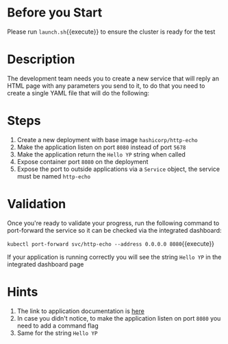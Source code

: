 # Before you Start
Please run `launch.sh`{{execute}} to ensure the cluster is ready for the test

# Description
The development team needs you to create a new service that will reply an HTML page with any parameters you send to it, to do that you need to create a single YAML file that will do the following:

# Steps
1. Create a new deployment with base image `hashicorp/http-echo`
2. Make the application listen on port `8080` instead of port `5678`
3. Make the application return the `Hello YP` string when called
4. Expose container port `8080` on the deployment
5. Expose the port to outside applications via a `Service` object, the service must be named `http-echo`

# Validation
Once you're ready to validate your progress, run the following command to port-forward the service so it can be checked via the integrated dashboard:

`kubectl port-forward svc/http-echo --address 0.0.0.0 8080`{{execute}}

If your application is running correctly you will see the string `Hello YP` in the integrated dashboard page

# Hints
1. The link to application documentation is [here](https://hub.docker.com/r/hashicorp/http-echo)
2. In case you didn't notice, to make the application listen on port `8080` you need to add a command flag
3. Same for the string `Hello YP`
